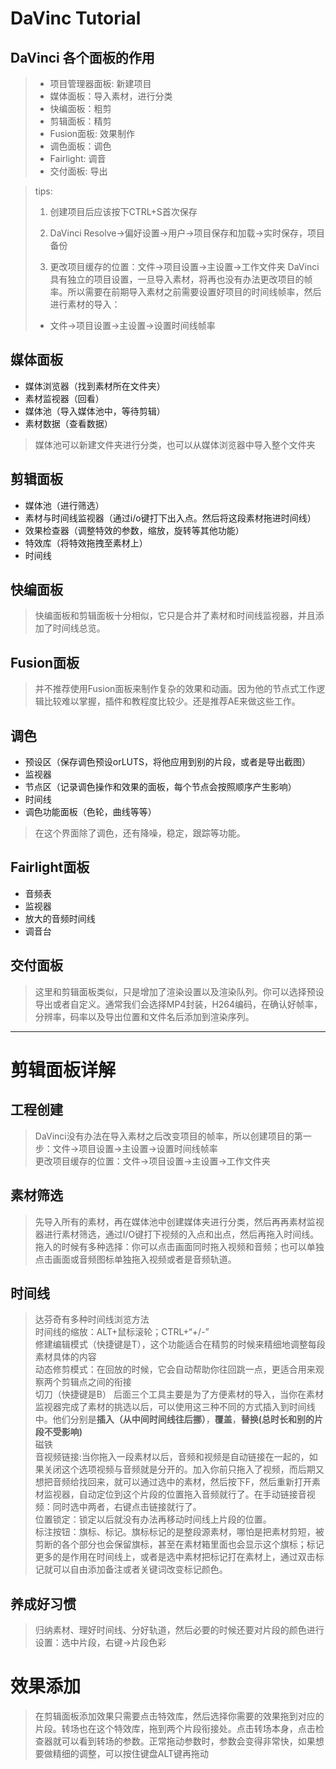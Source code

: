 # DaVinc Tutorial
## DaVinci 各个面板的作用<br>
> * 项目管理器面板: 新建项目<br>
> * 媒体面板：导入素材，进行分类<br>
> * 快编面板：粗剪<br>
> * 剪辑面板：精剪<br>
> * Fusion面板: 效果制作<br>
> * 调色面板：调色<br>
> * Fairlight: 调音<br>
> * 交付面板: 导出<br>


> tips:
> 1. 创建项目后应该按下CTRL+S首次保存
>
> 2. DaVinci Resolve->偏好设置->用户->项目保存和加载->实时保存，项目备份
>
> 3. 更改项目缓存的位置：文件->项目设置->主设置->工作文件夹
> DaVinci具有独立的项目设置，一旦导入素材，将再也没有办法更改项目的帧率。所以需要在前期导入素材之前需要设置好项目的时间线帧率，然后进行素材的导入：<br>
> * 文件->项目设置->主设置->设置时间线帧率
## 媒体面板
* 媒体浏览器（找到素材所在文件夹）
* 素材监视器（回看）
* 媒体池（导入媒体池中，等待剪辑）
* 素材数据（查看数据）
> 媒体池可以新建文件夹进行分类，也可以从媒体浏览器中导入整个文件夹

## 剪辑面板
* 媒体池（进行筛选）
* 素材与时间线监视器（通过i/o键打下出入点。然后将这段素材拖进时间线）
* 效果检查器（调整特效的参数，缩放，旋转等其他功能）
* 特效库（将特效拖拽至素材上）
* 时间线

## 快编面板
> 快编面板和剪辑面板十分相似，它只是合并了素材和时间线监视器，并且添加了时间线总览。

## Fusion面板
> 并不推荐使用Fusion面板来制作复杂的效果和动画。因为他的节点式工作逻辑比较难以掌握，插件和教程度比较少。还是推荐AE来做这些工作。

## 调色
* 预设区（保存调色预设orLUTS，将他应用到别的片段，或者是导出截图）
* 监视器
* 节点区（记录调色操作和效果的面板，每个节点会按照顺序产生影响）
* 时间线
* 调色功能面板（色轮，曲线等等）
> 在这个界面除了调色，还有降噪，稳定，跟踪等功能。

## Fairlight面板
* 音频表
* 监视器
* 放大的音频时间线
* 调音台

## 交付面板
> 这里和剪辑面板类似，只是增加了渲染设置以及渲染队列。你可以选择预设导出或者自定义。通常我们会选择MP4封装，H264编码，在确认好帧率，分辨率，码率以及导出位置和文件名后添加到渲染序列。

---

# 剪辑面板详解
## 工程创建
> DaVinci没有办法在导入素材之后改变项目的帧率，所以创建项目的第一步：文件->项目设置->主设置->设置时间线帧率<br>
> 更改项目缓存的位置：文件->项目设置->主设置->工作文件夹<br>
## 素材筛选
> 先导入所有的素材，再在媒体池中创建媒体夹进行分类，然后再再素材监视器进行素材筛选，通过I/O键打下视频的入点和出点，然后再拖入时间线。拖入的时候有多种选择：你可以点击画面同时拖入视频和音频；也可以单独点击画面或音频图标单独拖入视频或者是音频轨道。<br>
## 时间线
> 达芬奇有多种时间线浏览方法<br>
> 时间线的缩放：ALT+鼠标滚轮；CTRL+“+/-”<br>
> 修建编辑模式（快捷键是T），这个功能适合在精剪的时候来精细地调整每段素材具体的内容<br>
> 动态修剪模式：在回放的时候，它会自动帮助你往回跳一点，更适合用来观察两个剪辑点之间的衔接<br>
> 切刀（快捷键是B）
> 后面三个工具主要是为了方便素材的导入，当你在素材监视器完成了素材的挑选以后，可以使用这三种不同的方式插入到时间线中。他们分别是**插入（从中间时间线往后挪）**，**覆盖**，**替换(总时长和别的片段不受影响)**<br>
> 磁铁<br>
> 音视频链接:当你拖入一段素材以后，音频和视频是自动链接在一起的，如果关闭这个选项视频与音频就是分开的。加入你前只拖入了视频，而后期又想把音频给找回来，就可以通过选中的素材，然后按下F，然后重新打开素材监视器，自动定位到这个片段的位置拖入音频就行了。在手动链接音视频：同时选中两者，右键点击链接就行了。<br>
> 位置锁定：锁定以后就没有办法再移动时间线上片段的位置。<br>
> 标注按钮：旗标、标记。旗标标记的是整段源素材，哪怕是把素材剪短，被剪断的各个部分也会保留旗标，甚至在素材箱里面也会显示这个旗标；标记更多的是作用在时间线上，或者是选中素材把标记打在素材上，通过双击标记就可以自由添加备注或者关键词改变标记颜色。<br>
## 养成好习惯
> 归纳素材、理好时间线、分好轨道，然后必要的时候还要对片段的颜色进行设置：选中片段，右键->片段色彩<br>


# 效果添加
> 在剪辑面板添加效果只需要点击特效库，然后选择你需要的效果拖到对应的片段。转场也在这个特效库，拖到两个片段衔接处。点击转场本身，点击检查器就可以看到转场的参数。正常拖动参数时，参数会变得非常快，如果想要做精细的调整，可以按住键盘ALT键再拖动<br>